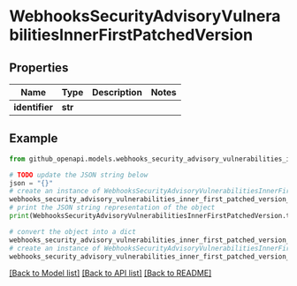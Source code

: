 # WebhooksSecurityAdvisoryVulnerabilitiesInnerFirstPatchedVersion


## Properties

Name | Type | Description | Notes
------------ | ------------- | ------------- | -------------
**identifier** | **str** |  | 

## Example

```python
from github_openapi.models.webhooks_security_advisory_vulnerabilities_inner_first_patched_version import WebhooksSecurityAdvisoryVulnerabilitiesInnerFirstPatchedVersion

# TODO update the JSON string below
json = "{}"
# create an instance of WebhooksSecurityAdvisoryVulnerabilitiesInnerFirstPatchedVersion from a JSON string
webhooks_security_advisory_vulnerabilities_inner_first_patched_version_instance = WebhooksSecurityAdvisoryVulnerabilitiesInnerFirstPatchedVersion.from_json(json)
# print the JSON string representation of the object
print(WebhooksSecurityAdvisoryVulnerabilitiesInnerFirstPatchedVersion.to_json())

# convert the object into a dict
webhooks_security_advisory_vulnerabilities_inner_first_patched_version_dict = webhooks_security_advisory_vulnerabilities_inner_first_patched_version_instance.to_dict()
# create an instance of WebhooksSecurityAdvisoryVulnerabilitiesInnerFirstPatchedVersion from a dict
webhooks_security_advisory_vulnerabilities_inner_first_patched_version_from_dict = WebhooksSecurityAdvisoryVulnerabilitiesInnerFirstPatchedVersion.from_dict(webhooks_security_advisory_vulnerabilities_inner_first_patched_version_dict)
```
[[Back to Model list]](../README.md#documentation-for-models) [[Back to API list]](../README.md#documentation-for-api-endpoints) [[Back to README]](../README.md)


